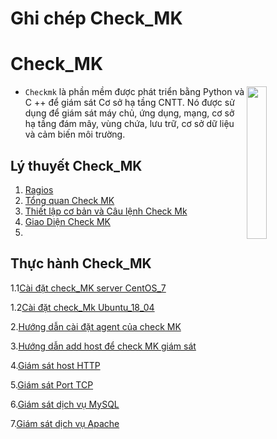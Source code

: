 # <h1>**Ghi chép Check_MK**</h1>


<h1> Check_MK </h1>

<img src= https://i.imgur.com/8UzUbok.png align=right width=25%>

- `Checkmk` là phần mềm được phát triển bằng Python và C ++ để giám sát Cơ sở hạ tầng CNTT. Nó được sử dụng để giám sát máy chủ, ứng dụng, mạng, cơ sở hạ tầng đám mây, vùng chứa, lưu trữ, cơ sở dữ liệu và cảm biến môi trường.



<h2>Lý thuyết Check_MK</h2>

1. [Ragios](./docs/Ragios.md)
2. [Tổng quan Check MK](./docs/CheckMK.md)
3. [Thiết lập cơ bản và Câu lệnh Check Mk](./docs/Thiet_lap_Check_MK_Và_Cau_lenh_OMD.md)
4. [Giao Diện Check MK](./docs/Giao_dien_check_MK.md)
5. 


<h2>Thực hành Check_MK</h2>

1.1[Cài đặt check_MK server CentOS_7](docs/Set_up_check_MK_C7.md)

1.2[Cài đặt check_Mk Ubuntu_18_04](docs/Set_UP_check_Mk_U18.md)

2.[Hướng dẫn cài đặt agent của check MK](docs/Hướng_dẫn_cài_đặt_agent_của_checkmk_trên_centos%207.md)

3.[Hướng dẫn add host để check MK giám sát](docs/Hướng_dẫn_add_host_để_check_mk.md)

4.[Giám sát host HTTP](docs/Giam_sat_host_HTTP.md)

5.[Giám sát Port TCP](docs/Giám_sát_Port_TCP.md)

6.[Giám sát dịch vụ MySQL](docs/Giám_sát_dịch_vụ_MySQL.md)

7.[Giám sát dịch vụ Apache](docs/Giám_sát_dịch_vụ_Apache.md)
